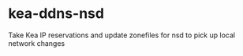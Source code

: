 # kea-ddns-nsd
Take Kea IP reservations and update zonefiles for nsd to pick up local network changes
